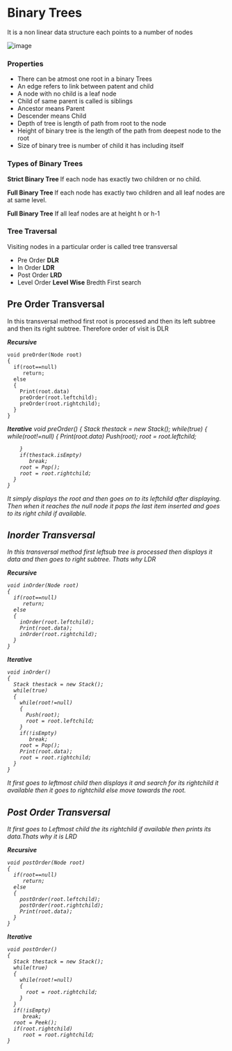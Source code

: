 # Binary Trees

It is a non linear data structure each points to a number of nodes

![image](https://www.cs.cmu.edu/~adamchik/15-121/lectures/Trees/pix/tree1.bmp)

### Properties

* There can be atmost one root in a binary Trees
* An edge refers to link between patent and child
* A node with no child is a leaf node
* Child of same parent is called is siblings
* Ancestor means Parent
* Descender means Child
* Depth of tree is length of path from root to the node
* Height of binary tree is the length of the path from deepest node to the root
* Size of binary tree is number of child it has including itself


### Types of Binary Trees

<b>Strict Binary Tree </b> If each node has exactly two children or no child.

<b>Full Binary Tree </b> If each node has exactly two children and all leaf nodes are at same level.

<b>Full Binary Tree</b> If all leaf nodes are at height h or h-1


### Tree Traversal

Visiting nodes in a particular order is called tree transversal

* Pre Order <b>DLR</b>
* In Order <b>LDR</b>
* Post Order <b>LRD</b>
* Level Order <b>Level Wise</b> Bredth First search


## Pre Order Transversal

In this transversal method first root is processed and then its left subtree and then its right subtree. Therefore order of visit is DLR

<i><b>Recursive</b></i>

    void preOrder(Node root)
    {
      if(root==null)
         return;
      else
      {
        Print(root.data)
        preOrder(root.leftchild);
        preOrder(root.rightchild);
      }
    }

<i><b>Iterative</b><i>
    void preOrder()
    {
      Stack thestack = new Stack();
      while(true)
      {
        while(root!=null)
        {
          Print(root.data)
          Push(root);
          root = root.leftchild;

        }
        if(thestack.isEmpty)
           break;
        root = Pop();
        root = root.rightchild;
      }
    }
It simply displays the root and then goes on to its leftchild after displaying. Then when it reaches the null node it pops the last item inserted and goes to its right child if available.

## Inorder Transversal

In this transversal method first leftsub tree is processed then displays it data and then goes to right subtree. Thats why LDR

<i><b>Recursive</b></i>

    void inOrder(Node root)
    {
      if(root==null)
         return;
      else
      {
        inOrder(root.leftchild);
        Print(root.data);
        inOrder(root.rightchild);
      }
    }


<i><b>Iterative</b><i>

    void inOrder()
    {
      Stack thestack = new Stack();
      while(true)
      {
        while(root!=null)
        {
          Push(root);
          root = root.leftchild;
        }
        if(!isEmpty)
           break;
        root = Pop();
        Print(root.data);
        root = root.rightchild;
      }
    }

It first goes to leftmost child then displays it and search for its rightchild it available then it goes to rightchild else move towards the root.


## Post Order Transversal

It first goes to Leftmost child the its rightchild if available then prints its data.Thats why it is LRD

<i><b> Recursive </b></i>

    void postOrder(Node root)
    {
      if(root==null)
         return;
      else
      {
        postOrder(root.leftchild);
        postOrder(root.rightchild);
        Print(root.data);
      }
    }


<i><b> Iterative </b></i>

    void postOrder()
    {
      Stack thestack = new Stack();
      while(true)
      {
        while(root!=null)
        {
          root = root.rightchild;
        }
      }
      if(!isEmpty)
         break;
      root = Peek();
      if(root.rightchild)
         root = root.rightchild;
    }
